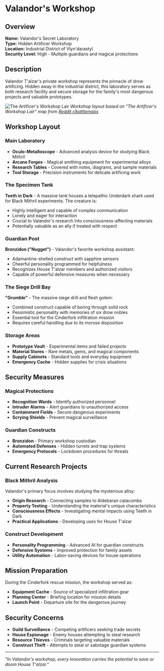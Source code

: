 # Valandor's Workshop

<link rel="stylesheet" href="../drow_theme.css">

## Overview
**Name:** Valandor's Secret Laboratory  
**Type:** Hidden Artificer Workshop  
**Location:** Industrial District of Vlyn'darastyl  
**Security Level:** High - Multiple guardians and magical protections  

## Description
Valandor T'alzar's private workshop represents the pinnacle of drow artificing. Hidden away in the industrial district, this laboratory serves as both research facility and secure storage for the family's most dangerous projects and valuable prototypes.

![The Artificer's Workshop Lair](https://i.redd.it/x987zar9sts21.jpg)
*Workshop layout based on "The Artificer's Workshop Lair" map from [Reddit r/battlemaps](https://www.reddit.com/r/battlemaps/comments/be7rfa/the_artificers_workshop_lair_30x30/)*

## Workshop Layout

### Main Laboratory
- **Oculo-Metalloscope** - Advanced analysis device for studying Black Mithril
- **Arcane Forges** - Magical smithing equipment for experimental alloys
- **Research Tables** - Covered with notes, diagrams, and sample materials
- **Tool Storage** - Precision instruments for delicate artificing work

### The Specimen Tank
**Teeth in Dark** - A massive tank houses a telepathic Underdark shark used for Black Mithril experiments. The creature is:
- Highly intelligent and capable of complex communication
- Lonely and eager for interaction
- Crucial to Valandor's research into consciousness-affecting materials
- Potentially valuable as an ally if treated with respect

### Guardian Post
**Bronzidon ("Nugget")** - Valandor's favorite workshop assistant:
- Adamantine-shelled construct with sapphire sensors
- Cheerful personality programmed for helpfulness
- Recognizes House T'alzar members and authorized visitors
- Capable of powerful defensive measures when necessary

### The Siege Drill Bay
**"Grumble"** - The massive siege drill and flesh golem:
- Combined construct capable of boring through solid rock
- Pessimistic personality with memories of six drow nobles
- Essential tool for the Cinderfork infiltration mission
- Requires careful handling due to its morose disposition

### Storage Areas
- **Prototype Vault** - Experimental items and failed projects
- **Material Stores** - Rare metals, gems, and magical components
- **Supply Cabinets** - Standard tools and everyday equipment
- **Emergency Cache** - Hidden supplies for crisis situations

## Security Measures

### Magical Protections
- **Recognition Wards** - Identify authorized personnel
- **Intruder Alarms** - Alert guardians to unauthorized access
- **Containment Fields** - Secure dangerous experiments
- **Scrying Shields** - Prevent magical surveillance

### Guardian Constructs
- **Bronzidon** - Primary workshop custodian
- **Automated Defenses** - Hidden turrets and trap systems
- **Emergency Protocols** - Lockdown procedures for threats

## Current Research Projects

### Black Mithril Analysis
Valandor's primary focus involves studying the mysterious alloy:
- **Origin Research** - Connecting samples to Aldebaran catacombs
- **Property Testing** - Understanding the material's unique characteristics
- **Consciousness Effects** - Investigating mental impacts using Teeth in Dark
- **Practical Applications** - Developing uses for House T'alzar

### Construct Development
- **Personality Programming** - Advanced AI for guardian constructs
- **Defensive Systems** - Improved protection for family assets
- **Utility Automation** - Labor-saving devices for house operations

## Mission Preparation
During the Cinderfork rescue mission, the workshop served as:
- **Equipment Cache** - Source of specialized infiltration gear
- **Planning Center** - Briefing location for mission details
- **Launch Point** - Departure site for the dangerous journey

## Security Concerns
- **Guild Surveillance** - Competing artificers seeking trade secrets
- **House Espionage** - Enemy houses attempting to steal research
- **Resource Thieves** - Criminals targeting valuable materials
- **Construct Theft** - Attempts to steal or sabotage guardian systems


---

*"In Valandor's workshop, every innovation carries the potential to save or doom House T'alzar."*